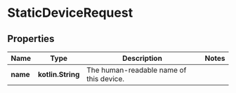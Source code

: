 
# StaticDeviceRequest

## Properties
Name | Type | Description | Notes
------------ | ------------- | ------------- | -------------
**name** | **kotlin.String** | The human-readable name of this device. | 



